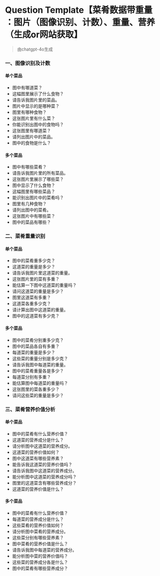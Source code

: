 # Question Template【菜肴数据带重量 ：图片（图像识别、计数）、重量、营养（生成or网站获取】

> 由chatgpt-4o生成
>

### 一、图像识别及计数

#### 单个菜品

- 图中有哪道菜？
- 这幅图里展示了什么食物？
- 请告诉我图片里的菜品。
- 图片中显示的是哪种菜？
- 图里有哪种食物？
- 这张图片里有什么菜？
- 你能识别出图中的食物吗？
- 这张图里有哪道菜？
- 请列出图片中的菜品。
- 图中的食物是什么？

#### 多个菜品

- 图中有哪些菜肴？
- 请告诉我图片里的所有菜品。
- 这张图片里展示了哪些菜？
- 图中显示了什么食物？
- 这幅图里有哪些菜品？
- 能识别出图片中的菜肴吗？
- 图里有几种食物？
- 请列出图中的菜肴。
- 这张图片中有哪些菜？
- 图中的菜品有哪些？

### 二、菜肴重量识别

#### 单个菜品

- 图中的菜肴重多少克？
- 这道菜的重量是多少？
- 请告诉我图片里这道菜的重量。
- 这张图片里的菜有多重？
- 能估算一下图中这道菜的重量吗？
- 请问这道菜的重量是多少？
- 图里这道菜有多重？
- 这道菜各重多少克？
- 请计算出图中这道菜的重量。
- 图中的这道菜有多少克？

#### 多个菜品

- 图中的菜肴分别重多少克？
- 图中的菜品各自有多重？
- 每道菜的重量是多少？
- 这些菜的重量分别是多少克？
- 请告诉我图中每道菜的重量。
- 图中的菜肴重量各是多少？
- 每道菜分别有多重？
- 能估算图中每道菜的重量吗？
- 这张图里的菜各重多少？
- 请问这些菜的重量是多少？

### 三、菜肴营养价值分析

#### 单个菜品

- 图中的菜肴有什么营养价值？
- 这道菜的营养成分是什么？
- 请分析图中这道菜的营养成分。
- 这道菜的营养价值如何？
- 图中这道菜有哪些营养素？
- 能告诉我这道菜的营养价值吗？
- 请告诉我图中这道菜的营养成分。
- 能分析图中这道菜的营养成分吗？
- 图里的这道菜含有哪些营养成分？
- 这道菜的营养价值是什么？

#### 多个菜品

- 图中的菜肴有什么营养价值？
- 每道菜的营养成分是什么？
- 这些菜肴的营养价值如何？
- 请分析图中菜肴的营养成分。
- 这些菜分别有哪些营养素？
- 图中菜肴的营养价值是什么？
- 请告诉我图中每道菜的营养成分。
- 能分析图中菜的营养价值吗？
- 这些菜的营养成分各是什么？
- 图中的菜肴有哪些营养成分？